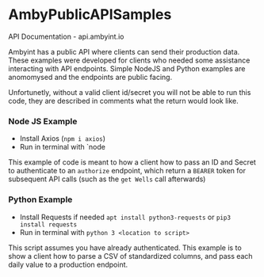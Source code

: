 # AmbyPublicAPISamples

API Documentation - api.ambyint.io

Ambyint has a public API where clients can send their production data.  These examples were developed for clients who needed some assistance interacting with API endpoints.   Simple NodeJS and Python examples are anomomysed and the endpoints are public facing. 

Unfortunetly, without a valid client id/secret you will not be able to run this code, they are described in comments what the return would look like. 

### Node JS Example
- Install Axios (`npm i axios`)
- Run in terminal with `node <location to script>

This example of code is meant to how a client how to pass an ID and Secret to authenticate to an `authorize` endpoint, which return a `BEARER` token for subsequent API calls (such as the `get Wells` call afterwards)


### Python Example
- Install Requests if needed `apt install python3-requests` or `pip3 install requests`
- Run in terminal with `python 3 <location to script>`

This script assumes you have already authenticated.  This example is to show a client how to parse a CSV of standardized columns, and pass each daily value to a production endpoint. 
